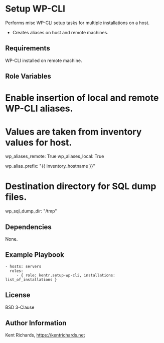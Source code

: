 Setup WP-CLI
============

Performs misc WP-CLI setup tasks for multiple installations on a host.

* Creates aliases on host and remote machines.

Requirements
------------

WP-CLI installed on remote machine.

Role Variables
--------------

# Enable insertion of local and remote WP-CLI aliases.
# Values are taken from inventory values for host.
wp_aliases_remote: True
wp_aliases_local: True

wp_alias_prefix: "{{ inventory_hostname }}"

# Destination directory for SQL dump files.
wp_sql_dump_dir: "/tmp"

Dependencies
------------

None.

Example Playbook
----------------

    - hosts: servers
      roles:
         - { role: kentr.setup-wp-cli, installations: list_of_installations }

License
-------

BSD 3-Clause

Author Information
------------------

Kent Richards, https://kentrichards.net
